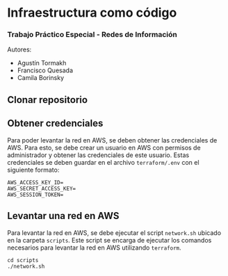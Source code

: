 # Infraestructura como código

### Trabajo Práctico Especial - Redes de Información

Autores:

- Agustín Tormakh
- Francisco Quesada
- Camila Borinsky

## Clonar repositorio

## Obtener credenciales

Para poder levantar la red en AWS, se deben obtener las credenciales de AWS. Para esto, se debe crear un usuario en AWS con permisos de administrador y obtener las credenciales de este usuario. Estas credenciales se deben guardar en el archivo `terraform/.env` con el siguiente formato:

```
AWS_ACCESS_KEY_ID=
AWS_SECRET_ACCESS_KEY=
AWS_SESSION_TOKEN=
```

## Levantar una red en AWS

Para levantar la red en AWS, se debe ejecutar el script `network.sh` ubicado en la carpeta `scripts`. Este script se encarga de ejecutar los comandos necesarios para levantar la red en AWS utilizando `terraform`.

```
cd scripts
./network.sh
```

